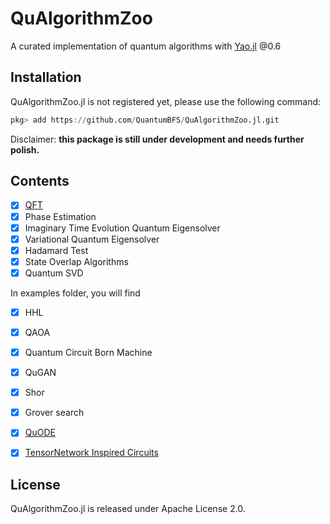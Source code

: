 # QuAlgorithmZoo

A curated implementation of quantum algorithms with [Yao.jl](https://github.com/QuantumBFS/Yao.jl) @0.6

## Installation

QuAlgorithmZoo.jl is not registered yet, please use the following command:

```julia
pkg> add https://github.com/QuantumBFS/QuAlgorithmZoo.jl.git
```

Disclaimer: **this package is still under development and needs further polish.**

## Contents

- [x] [QFT](https://github.com/QuantumBFS/YaoExtensions.jl)
- [x] Phase Estimation
- [x] Imaginary Time Evolution Quantum Eigensolver
- [x] Variational Quantum Eigensolver
- [x] Hadamard Test
- [x] State Overlap Algorithms
- [x] Quantum SVD

In examples folder, you will find

- [x] HHL
- [x] QAOA
- [x] Quantum Circuit Born Machine
- [x] QuGAN
- [x] Shor
- [x] Grover search

- [x] [QuODE](https://github.com/QuantumBFS/QuDiffEq.jl)
- [x] [TensorNetwork Inspired Circuits](https://github.com/GiggleLiu/QuantumPEPS.jl)

## License

QuAlgorithmZoo.jl is released under Apache License 2.0.
